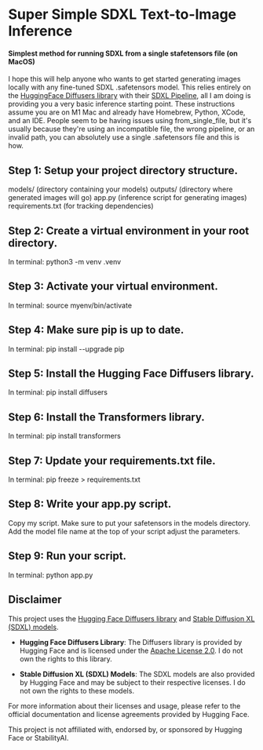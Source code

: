 # Super Simple SDXL Text-to-Image Inference
#### Simplest method for running SDXL from a single stafetensors file (on MacOS)
I hope this will help anyone who wants to get started generating images locally with any fine-tuned SDXL .safetensors model. This relies entirely on the [HuggingFace Diffusers library](https://huggingface.co/docs/diffusers/en/index) with their [SDXL Pipeline](https://huggingface.co/docs/diffusers/en/using-diffusers/sdxl), all I am doing is providing you a very basic inference starting point. These instructions assume you are on M1 Mac and already have Homebrew, Python, XCode, and an IDE. People seem to be having issues using from_single_file, but it's usually because they're using an incompatible file, the wrong pipeline, or an invalid path, you can absolutely use a single .safetensors file and this is how.

## Step 1: Setup your project directory structure.
models/ (directory containing your models)<bg>
outputs/ (directory where generated images will go)<bg>
app.py (inference script for generating images)<bg>
requirements.txt (for tracking dependencies)

## Step 2: Create a virtual environment in your root directory.
In terminal:<bg>
python3 -m venv .venv


## Step 3: Activate your virtual environment.
In terminal:<bg>
source myenv/bin/activate


## Step 4: Make sure pip is up to date.
In terminal:<bg>
pip install --upgrade pip


## Step 5: Install the Hugging Face Diffusers library.
In terminal:<bg>
pip install diffusers


## Step 6: Install the Transformers library.
In terminal:<bg>
pip install transformers


## Step 7: Update your requirements.txt file.
In terminal:<bg>
pip freeze > requirements.txt


## Step 8: Write your app.py script.
Copy my script. Make sure to put your safetensors in the models directory.<bg>
Add the model file name at the top of your script adjust the parameters.

## Step 9: Run your script.
In terminal:<bg>
python app.py

## Disclaimer

This project uses the [Hugging Face Diffusers library](https://github.com/huggingface/diffusers) and [Stable Diffusion XL (SDXL) models](https://huggingface.co/models). 

- **Hugging Face Diffusers Library**: The Diffusers library is provided by Hugging Face and is licensed under the [Apache License 2.0](https://opensource.org/licenses/Apache-2.0). I do not own the rights to this library.

- **Stable Diffusion XL (SDXL) Models**: The SDXL models are also provided by Hugging Face and may be subject to their respective licenses. I do not own the rights to these models.

For more information about their licenses and usage, please refer to the official documentation and license agreements provided by Hugging Face.

This project is not affiliated with, endorsed by, or sponsored by Hugging Face or StabilityAI.
